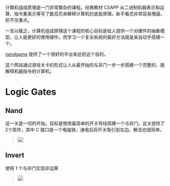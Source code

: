 计算机组成原理是一门非常繁杂的课程。经典教材 CSAPP 从二进制机器表示和运算、指令集表示等写了数百页来解释计算机的底层原理。新手看完非常容易懵逼，抓不住重点。

一言以蔽之，计算机组成原理这个课程的核心目标是给人提供一个对硬件的抽象模型，让人能更好的使用硬件。而学习一个复杂系统的最好方法就是亲自动手搭建一个。

[nandgame](https://nandgame.com/) 提供了一个很好的平台来达到这个目的。

这个网站通过游戏关卡的形式让人从最开始的与非门一步一步搭建一个完整的、能解释机器指令的计算机。

# Logic Gates

## Nand

这一关是一切的开始。目标是使用最简单的开关导线搭建一个与非门。这关提供了2个原件，其中 C 接口是一个电磁铁，通电后将开关吸引到左边。解法也很简单。
> <img src="https://github.com/xsw0/xsw0.github.io/tree/gh-pages/assets/Nandgame/Logic%20Gates/Nand.png" />

## Invert

使用 1 个与非门实现非运算
> <img src="https://github.com/xsw0/xsw0.github.io/tree/gh-pages/assets/Nandgame/Logic%20Gates/Invert.png" />